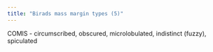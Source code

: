 ```yaml
---
title: "Birads mass margin types (5)"
---
```

COMIS - circumscribed, obscured, microlobulated, indistinct (fuzzy), spiculated

